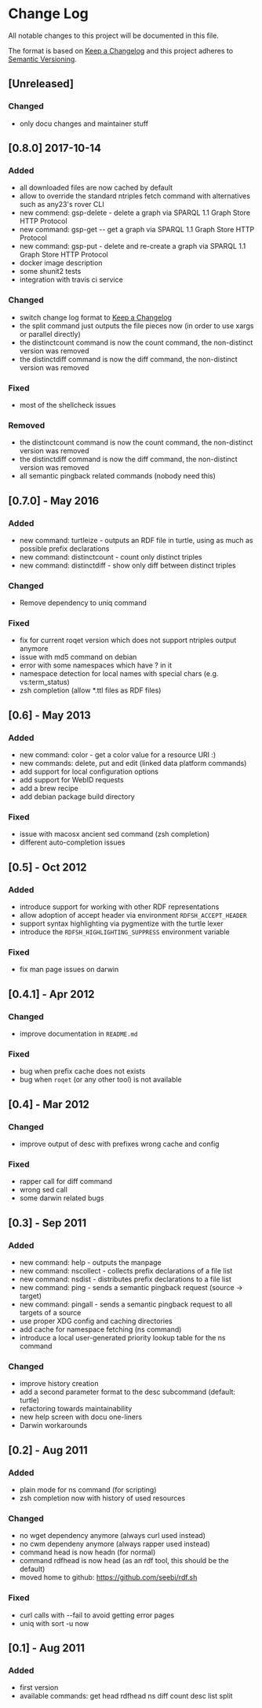 # Change Log

All notable changes to this project will be documented in this file.

The format is based on [Keep a Changelog](http://keepachangelog.com/) and this project adheres to [Semantic Versioning](http://semver.org/).

## [Unreleased]

### Changed

* only docu changes and maintainer stuff

## [0.8.0] 2017-10-14

### Added

* all downloaded files are now cached by default
* allow to override the standard ntriples fetch command with alternatives such as any23's rover CLI
* new commend: gsp-delete - delete a graph via SPARQL 1.1 Graph Store HTTP Protocol
* new command: gsp-get -- get a graph via SPARQL 1.1 Graph Store HTTP Protocol
* new command: gsp-put - delete and re-create a graph via SPARQL 1.1 Graph Store HTTP Protocol
* docker image description
* some shunit2 tests
* integration with travis ci service

### Changed

* switch change log format to [Keep a Changelog](http://keepachangelog.com/) 
* the split command just outputs the file pieces now (in order to use xargs or parallel directly)
* the distinctcount command is now the count command, the non-distinct version was removed
* the distinctdiff command is now the diff command, the non-distinct version was removed

### Fixed

* most of the shellcheck issues

### Removed

* the distinctcount command is now the count command, the non-distinct version was removed
* the distinctdiff command is now the diff command, the non-distinct version was removed
* all semantic pingback related commands (nobody need this)

## [0.7.0] - May 2016

### Added

* new command: turtleize - outputs an RDF file in turtle, using as much as possible prefix declarations 
* new command: distinctcount - count only distinct triples
* new command: distinctdiff - show only diff between distinct triples

### Changed

* Remove dependency to uniq command

### Fixed

* fix for current roqet version which does not support ntriples output anymore
* issue with md5 command on debian
* error with some namespaces which have ? in it
* namespace detection for local names with special chars (e.g. vs:term_status)
* zsh completion (allow *.ttl files as RDF files)

## [0.6] - May 2013

### Added

* new command: color - get a color value for a resource URI :)
* new commands: delete, put and edit (linked data platform commands)
* add support for local configuration options
* add support for WebID requests
* add a brew recipe
* add debian package build directory

### Fixed

* issue with macosx ancient sed command (zsh completion)
* different auto-completion issues

## [0.5] - Oct 2012

### Added

* introduce support for working with other RDF representations
* allow adoption of accept header via environment `RDFSH_ACCEPT_HEADER`
* support syntax highlighting via pygmentize with the turtle lexer
* introduce the `RDFSH_HIGHLIGHTING_SUPPRESS` environment variable

### Fixed

* fix man page issues on darwin

## [0.4.1] - Apr 2012

### Changed

* improve documentation in `README.md`

### Fixed

* bug when prefix cache does not exists
* bug when `roqet` (or any other tool) is not available

## [0.4] - Mar 2012

### Changed

* improve output of desc with prefixes wrong cache and config

### Fixed

* rapper call for diff command
* wrong sed call
* some darwin related bugs

## [0.3] - Sep 2011

### Added

* new command: help - outputs the manpage
* new command: nscollect - collects prefix declarations of a file list
* new command: nsdist - distributes prefix declarations to a file list
* new command: ping - sends a semantic pingback request (source -> target)
* new command: pingall - sends a semantic pingback request to all targets of a source
* use proper XDG config and caching directories
* add cache for namespace fetching (ns command)
* introduce a local user-generated priority lookup table for the ns command

### Changed

* improve history creation
* add a second parameter format to the desc subcommand (default: turtle)
* refactoring towards maintainability
* new help screen with docu one-liners
* Darwin workarounds

## [0.2] - Aug 2011

### Added

* plain mode for ns command (for scripting)
* zsh completion now with history of used resources

### Changed

* no wget dependency anymore (always curl used instead)
* no cwm dependeny anymore (always rapper used instead)
* command head is now headn (for normal)
* command rdfhead is now head (as an rdf tool, this should be the default)
* moved home to github: https://github.com/seebi/rdf.sh

### Fixed

* curl calls with --fail to avoid getting error pages
* uniq with sort -u now

## [0.1] - Aug 2011

### Added

* first version
* available commands: get head rdfhead ns diff count desc list split

